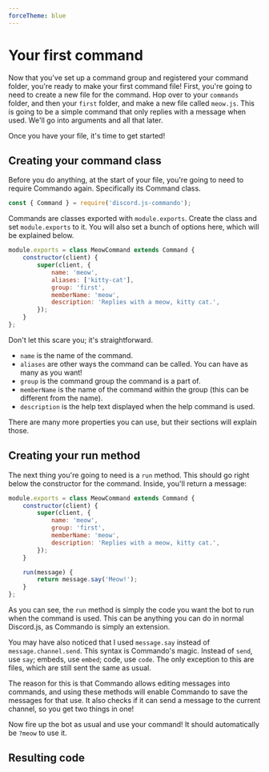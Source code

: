 ```yaml
---
forceTheme: blue
---
```


# Your first command

Now that you've set up a command group and registered your command folder, you're ready to make your first command file! First, you're going to need to create a new file for the command. Hop over to your `commands` folder, and then your `first` folder, and make a new file called `meow.js`. This is going to be a simple command that only replies with a message when used. We'll go into arguments and all that later.

Once you have your file, it's time to get started!

## Creating your command class

Before you do anything, at the start of your file, you're going to need to require Commando again. Specifically its Command class.

```js
const { Command } = require('discord.js-commando');
```

Commands are classes exported with `module.exports`. Create the class and set `module.exports` to it. You will also set a bunch of options here, which will be explained below.

```js
module.exports = class MeowCommand extends Command {
	constructor(client) {
		super(client, {
			name: 'meow',
			aliases: ['kitty-cat'],
			group: 'first',
			memberName: 'meow',
			description: 'Replies with a meow, kitty cat.',
		});
	}
};
```

Don't let this scare you; it's straightforward.

- `name` is the name of the command.
- `aliases` are other ways the command can be called. You can have as many as you want!
- `group` is the command group the command is a part of.
- `memberName` is the name of the command within the group (this can be different from the name).
- `description` is the help text displayed when the help command is used.

There are many more properties you can use, but their sections will explain those.

## Creating your run method

The next thing you're going to need is a `run` method. This should go right below the constructor for the command. Inside, you'll return a message:

```js
module.exports = class MeowCommand extends Command {
	constructor(client) {
		super(client, {
			name: 'meow',
			group: 'first',
			memberName: 'meow',
			description: 'Replies with a meow, kitty cat.',
		});
	}

	run(message) {
		return message.say('Meow!');
	}
};
```

As you can see, the `run` method is simply the code you want the bot to run when the command is used. This can be anything you can do in normal Discord.js, as Commando is simply an extension.

You may have also noticed that I used `message.say` instead of `message.channel.send`. This syntax is Commando's magic. Instead of `send`, use `say`; embeds, use `embed`; code, use `code`. The only exception to this are files, which are still sent the same as usual.

The reason for this is that Commando allows editing messages into commands, and using these methods will enable Commando to save the messages for that use. It also checks if it can send a message to the current channel, so you get two things in one!

Now fire up the bot as usual and use your command! It should automatically be `?meow` to use it.

## Resulting code

<resulting-code />
